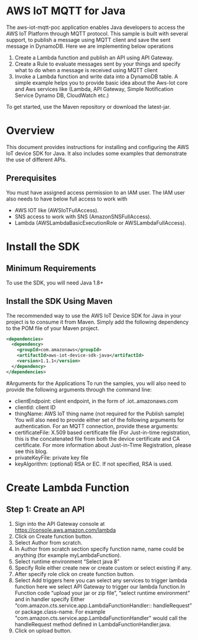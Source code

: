 # AWS IoT MQTT for Java
The aws-iot-mqtt-poc application enables Java developers to access the AWS IoT Platform through MQTT protocol. This sample is built with several support, to publish a message using MQTT client and save the sent message in DynamoDB.
Here we are implementing below operations 
1.	Create a Lambda function and publish an API using API Gateway.
2.	Create a Rule to evaluate messages sent by your things and specify what to do when a message is received using MQTT client
3.	Invoke a Lambda function and write data into a DynamoDB table. 
A simple example helps you to provide basic idea about the Aws-Iot core and Aws services like (Lambda, API Gateway, Simple Notification Service Dynamo DB, CloudWatch etc.)

To get started, use the Maven repository or download the latest-jar.

# Overview
This document provides instructions for installing and configuring the AWS IoT device SDK for Java. It also includes some examples that demonstrate the use of different APIs.

## Prerequisites
You must have assigned access permission to an IAM user. The IAM user also needs to have below full access to work with
* AWS IOT like (AWSIoTFullAccess).
* SNS access to work with SNS (AmazonSNSFullAccess).
* Lambda (AWSLambdaBasicExecutionRole or AWSLambdaFullAccess).

# Install the SDK
## Minimum Requirements
To use the SDK, you will need Java 1.8+
##  Install the SDK Using Maven
The recommended way to use the AWS IoT Device SDK for Java in your project is to consume it from Maven. Simply add the following dependency to the POM file of your Maven project.
``` xml
<dependencies>
  <dependency>
    <groupId>com.amazonaws</groupId>
    <artifactId>aws-iot-device-sdk-java</artifactId>
    <version>1.1.1</version>
  </dependency>
</dependencies>
```
#Arguments for the Applications
To run the samples, you will also need to provide the following arguments through the command line:
* clientEndpoint: client endpoint, in the form of <prefix>.iot.<region>.amazonaws.com
* clientId: client ID
* thingName: AWS IoT thing name (not required for the Publish sample)
You will also need to provide either set of the following arguments for authentication. For an MQTT connection, provide these arguments:
* certificateFile: X.509 based certificate file (For Just-in-time registration, this is the concatenated file from both the device certificate and CA certificate. For more information about Just-in-Time Registration, please see this blog.
* privateKeyFile: private key file
* keyAlgorithm: (optional) RSA or EC. If not specified, RSA is used.
  
# Create Lambda Function

##  Step 1: Create an API

1.	Sign into the API Gateway console at https://console.aws.amazon.com/lambda
2.	Click on Create function button.
3.	Select Author from scratch.
4.	In Author from scratch section specify function name, name could be anything (for example myLambdaFunction).
5.	Select runtime environment “Select java 8”
6.	Specify Role either create new or create custom or select existing if any.
7.	After specify role click on create function button.
8.	Select Add triggers here you can select any services to trigger lambda function here we select API Gateway to trigger our lambda function.In Function code “upload your jar or zip file”, “select runtime environment” and in handler specify Either “com.amazon.cts.service.app.LambdaFunctionHandler:: handleRequest” or package.class-name. For example
"com.amazon.cts.service.app.LambdaFunctionHandler" would call the handleRequest method defined in LambdaFunctionHandler.java.
9.	Click on upload button.



